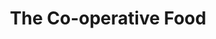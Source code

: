 ---
title: "The Co-operative Food"
url: /chester-le-street/the-co-operative-food/
shop: convenience
---